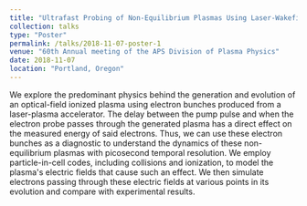 ```yaml
---
title: "Ultrafast Probing of Non-Equilibrium Plasmas Using Laser-Wakefield-Accelerated Electron Bunches"
collection: talks
type: "Poster"
permalink: /talks/2018-11-07-poster-1
venue: "60th Annual meeting of the APS Division of Plasma Physics"
date: 2018-11-07
location: "Portland, Oregon"
---
```


We explore the predominant physics behind the generation and evolution of an optical-field ionized plasma using electron bunches produced from a laser-plasma accelerator. The delay between the pump pulse and when the electron probe passes through the generated plasma has a direct effect on the measured energy of said electrons. Thus, we can use these electron bunches as a diagnostic to understand the dynamics of these non-equilibrium plasmas with picosecond temporal resolution. We employ particle-in-cell codes, including collisions and ionization, to model the plasma's electric fields that cause such an effect. We then simulate electrons passing through these electric fields at various points in its evolution and compare with experimental results.
